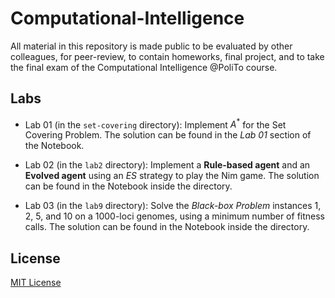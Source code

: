 # Computational-Intelligence
All material in this repository is made public to be evaluated by other colleagues, for peer-review, to contain homeworks, final project, and to take the final exam of the Computational Intelligence @PoliTo course.

## Labs
- Lab 01 (in the `set-covering` directory): Implement $A^*$ for the Set Covering Problem. The solution can be found in the _Lab 01_ section of the Notebook.

- Lab 02 (in the `lab2` directory): Implement a **Rule-based agent** and an **Evolved agent** using an _ES_ strategy to play the Nim game. The solution can be found in the Notebook inside the directory.

- Lab 03 (in the `lab9` directory): Solve the *Black-box Problem* instances 1, 2, 5, and 10 on a 1000-loci genomes, using a minimum number of fitness calls. The solution can be found in the Notebook inside the directory.

## License
[MIT License](LICENSE)
